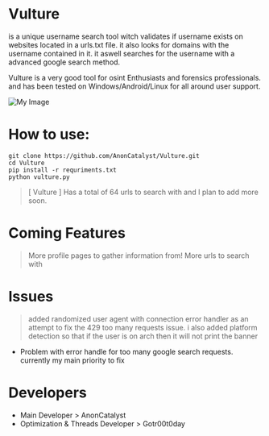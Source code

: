 # Vulture
is a unique username search tool witch validates if username exists on websites located in a urls.txt file.
it also looks for domains with the username contained in it.
it aswell searches for the username with a advanced google search method.

Vulture is a very good tool for osint Enthusiasts and forensics professionals.
and has been tested on Windows/Android/Linux for all around user support.

![My Image](img/screenshot.png)

# How to use:
```
git clone https://github.com/AnonCatalyst/Vulture.git
cd Vulture
pip install -r requriments.txt
python vulture.py
```
> [ Vulture ] Has a total of 64 urls to search with and I plan to add more soon.

# Coming Features
> More profile pages to gather information from!
> More urls to search with

# Issues
> added randomized user agent with connection error handler as an attempt to fix the 429 too many requests issue. i also added platform detection so that if the user is on arch then it will not print the banner

* Problem with error handle for too many google search requests. currently my main priority to fix

# Developers
* Main Developer > AnonCatalyst 
* Optimization & Threads Developer > Gotr00t0day 
